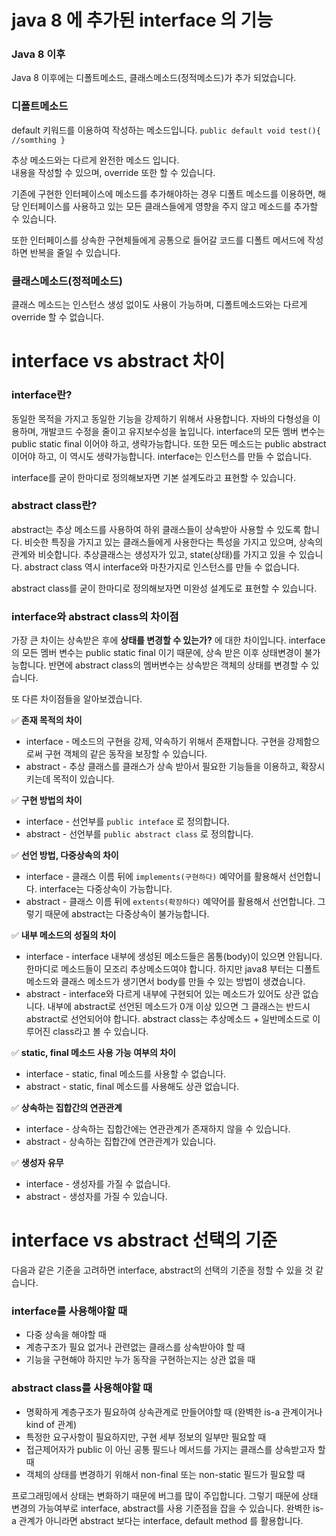 # java 8 에 추가된 interface 의 기능

### Java 8 이후

Java 8 이후에는 디폴트메소드, 클래스메소드(정적메소드)가 추가 되었습니다.

### 디폴트메소드

default 키워드를 이용하여 작성하는 메소드입니다.
`public default void test(){ //somthing }`

추상 메소드와는 다르게 완전한 메소드 입니다.  
내용을 작성할 수 있으며, override 또한 할 수 있습니다.

기존에 구현한 인터페이스에 메소드를 추가해야하는 경우 디폴트 메소드를 이용하면, 해당 인터페이스를 사용하고 있는 모든 클래스들에게 영향을 주지 않고 메소드를 추가할 수 있습니다.

또한 인터페이스를 상속한 구현체들에게 공통으로 들어갈 코드를 디폴트 메서드에 작성하면 반복을 줄일 수 있습니다.

### 클래스메소드(정적메소드)

클래스 메소드는 인스턴스 생성 없이도 사용이 가능하며, 디폴트메소드와는 다르게 override 할 수 없습니다.

# interface vs abstract 차이

### interface란?

동일한 목적을 가지고 동일한 기능을 강제하기 위해서 사용합니다.
자바의 다형성을 이용하며, 개발코드 수정을 줄이고 유지보수성을 높입니다. 
interface의 모든 멤버 변수는 public static final 이어야 하고, 생략가능합니다. 
또한 모든 메소드는 public abstract 이어야 하고, 이 역시도 생략가능합니다.
interface는 인스턴스를 만들 수 없습니다.

interface를 굳이 한마디로 정의해보자면 기본 설계도라고 표현할 수 있습니다.

### abstract class란?

abstract는 추상 메소드를 사용하여 하위 클래스들이 상속받아 사용할 수 있도록 합니다.
비슷한 특징을 가지고 있는 클래스들에게 사용한다는 특성을 가지고 있으며, 상속의 관계와 비슷합니다.
추상클래스는 생성자가 있고, state(상태)를 가지고 있을 수 있습니다.
abstract class 역시 interface와 마찬가지로 인스턴스를 만들 수 없습니다.

abstract class를 굳이 한마디로 정의해보자면 미완성 설계도로 표현할 수 있습니다.

### interface와 abstract class의 차이점

가장 큰 차이는 상속받은 후에 **상태를 변경할 수 있는가?** 에 대한 차이입니다.
interface의 모든 멤버 변수는 public static final 이기 때문에, 상속 받은 이후 상태변경이 불가능합니다.
반면에 abstract class의 멤버변수는 상속받은 객체의 상태를 변경할 수 있습니다. 

또 다른 차이점들을 알아보겠습니다.

✅ **존재 목적의 차이**

- interface - 메소드의 구현을 강제, 약속하기 위해서 존재합니다. 구현을 강제함으로써 구현 객체의 같은 동작을 보장할 수 있습니다.
- abstract - 추상 클래스를 클래스가 상속 받아서 필요한 기능들을 이용하고, 확장시키는데 목적이 있습니다.

✅ **구현 방법의 차이**

- interface - 선언부를 `public inteface` 로 정의합니다.
- abstract - 선언부를 `public abstract class` 로 정의합니다.

✅ **선언 방법, 다중상속의 차이**

- interface - 클래스 이름 뒤에 `implements(구현하다)` 예약어를 활용해서 선언합니다.
interface는 다중상속이 가능합니다.
- abstract - 클래스 이름 뒤에 `extents(확장하다)` 예약어를 활용해서 선언합니다.
그렇기 때문에 abstract는 다중상속이 불가능합니다.

✅ **내부 메소드의 성질의 차이**

- interface - interface 내부에 생성된 메소드들은 몸통(body)이 있으면 안됩니다.
한마디로 메소드들이 모조리 추상메소드여야 합니다. 
하지만 java8 부터는 디폴트 메소드와 클래스 메소드가 생기면서 body를 만들 수 있는 방법이 생겼습니다.
- abstract - interface와 다르게 내부에 구현되어 있는 메소드가 있어도 상관 없습니다.
내부에 abstract로 선언된 메소드가 0개 이상 있으면 그 클래스는 반드시 abstract로 선언되어야 합니다.
abstract class는 추상메소드 + 일반메소드로 이루어진 class라고 볼 수 있습니다.

✅ **static, final 메소드 사용 가능 여부의 차이**

- interface - static, final 메소드를 사용할 수 없습니다.
- abstract - static, final 메소드를 사용해도 상관 없습니다.

✅ **상속하는 집합간의 연관관계**

- interface - 상속하는 집합간에는 연관관계가 존재하지 않을 수 있습니다.
- abstract - 상속하는 집합간에 연관관계가 있습니다.

✅ **생성자 유무**

- interface - 생성자를 가질 수 없습니다.
- abstract - 생성자를 가질 수 있습니다.

# interface vs abstract 선택의 기준

다음과 같은 기준을 고려하면 interface, abstract의 선택의 기준을 정할 수 있을 것 같습니다.

### interface를 사용해야할 때

- 다중 상속을 해야할 때
- 계층구조가 필요 없거나 관련없는 클래스를 상속받아야 할 때
- 기능을 구현해야 하지만 누가 동작을 구현하는지는 상관 없을 때

### abstract class를 사용해야할 때

- 명확하게 계층구조가 필요하여 상속관계로 만들어야할 때 (완벽한 is-a 관계이거나 kind of 관계)
- 특정한 요구사항이 필요하지만, 구현 세부 정보의 일부만 필요할 때
- 접근제어자가 public 이 아닌 공통 필드나 메서드를 가지는 클래스를 상속받고자 할 때
- 객체의 상태를 변경하기 위해서 non-final 또는 non-static 필드가 필요할 때


프로그래밍에서 상태는 변화하기 때문에 버그를 많이 주입합니다.
그렇기 때문에 상태 변경의 가능여부로 interface, abstract를 사용 기준점을 잡을 수 있습니다.
완벽한 is-a 관계가 아니라면 abstract 보다는 interface, default method 를 활용합니다.